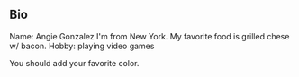 ## Bio

Name: Angie Gonzalez
I'm from New York.
My favorite food is grilled chese w/ bacon.
Hobby: playing video games

You should add your favorite color.
